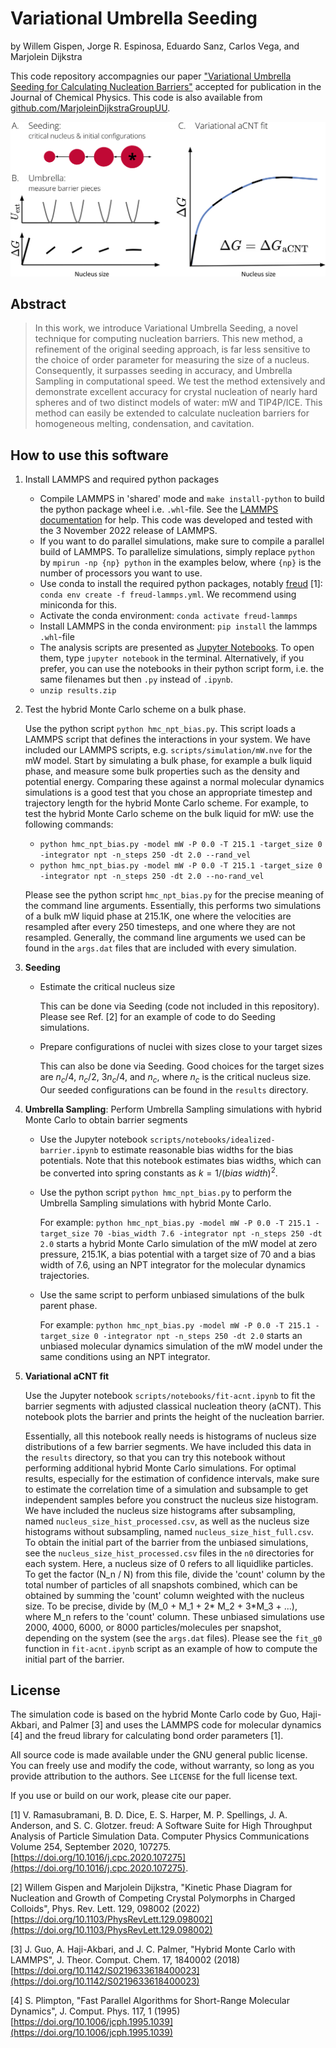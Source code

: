# Variational Umbrella Seeding
by Willem Gispen, Jorge R. Espinosa, Eduardo Sanz, Carlos Vega, and Marjolein Dijkstra

This code repository accompagnies our paper ["Variational Umbrella Seeding for Calculating Nucleation Barriers"](https://doi.org/10.1063/5.0204540) accepted for publication in the Journal of Chemical Physics.
This code is also available from [github.com/MarjoleinDijkstraGroupUU](github.com/MarjoleinDijkstraGroupUU).

![](/vus-overview.svg)

## Abstract
> In this work, we introduce Variational Umbrella Seeding, a novel technique for computing nucleation barriers. This new method, a refinement of the original seeding approach, is far less sensitive to the choice of order parameter for measuring the size of a nucleus. Consequently, it surpasses seeding in accuracy, and Umbrella Sampling in computational speed. We test the method extensively and demonstrate excellent accuracy for crystal nucleation of nearly hard spheres and of two distinct models of water: mW and TIP4P/ICE. This method can easily be extended to calculate nucleation barriers for homogeneous melting, condensation, and cavitation.

## How to use this software


1. Install LAMMPS and required python packages
    * Compile LAMMPS in 'shared' mode and `make install-python` to build the python package wheel i.e. `.whl`-file. See the [LAMMPS documentation](https://docs.lammps.org/Python_install.html) for help. This code was developed and tested with the 3 November 2022 release of LAMMPS.
    * If you want to do parallel simulations, make sure to compile a parallel build of LAMMPS. To parallelize simulations, simply replace `python` by `mpirun -np {np} python` in the examples below, where `{np}` is the number of processors you want to use. 
    * Use conda to install the required python packages, notably [freud](https://freud.readthedocs.io/en/latest/) [1]: `conda env create -f freud-lammps.yml`. We recommend using miniconda for this.
    * Activate the conda environment: `conda activate freud-lammps`
    * Install LAMMPS in the conda environment: `pip install` the lammps `.whl`-file
    * The analysis scripts are presented as [Jupyter Notebooks](https://jupyter.org/). To open them, type `jupyter notebook` in the terminal. Alternatively, if you prefer, you can use the notebooks in their python script form, i.e. the same filenames but then `.py` instead of `.ipynb`.
    * `unzip results.zip`

2. Test the hybrid Monte Carlo scheme on a bulk phase.

    Use the python script `python hmc_npt_bias.py`. This script loads a LAMMPS script that defines the interactions in your system. We have included our LAMMPS scripts, e.g. `scripts/simulation/mW.nve` for the mW model. Start by simulating a bulk phase, for example a bulk liquid phase, and measure some bulk properties such as the density and potential energy. Comparing these against a normal molecular dynamics simulations is a good test that you chose an appropriate timestep and trajectory length for the hybrid Monte Carlo scheme. For example, to test the hybrid Monte Carlo scheme on the bulk liquid for mW: use the following commands:
     * `python hmc_npt_bias.py -model mW -P 0.0 -T 215.1 -target_size 0 -integrator npt -n_steps 250 -dt 2.0 --rand_vel`
     * `python hmc_npt_bias.py -model mW -P 0.0 -T 215.1 -target_size 0 -integrator npt -n_steps 250 -dt 2.0 --no-rand_vel`
    
    Please see the python script `hmc_npt_bias.py` for the precise meaning of the command line arguments. Essentially, this performs two simulations of a bulk mW liquid phase at 215.1K, one where the velocities are resampled after every 250 timesteps, and one where they are not resampled. Generally, the command line arguments we used can be found in the `args.dat` files that are included with every simulation.

3. **Seeding**

    * Estimate the critical nucleus size

        This can be done via Seeding (code not included in this repository). Please see Ref. [2]  for an example of code to do Seeding simulations.

    * Prepare configurations of nuclei with sizes close to your target sizes

        This can also be done via Seeding. Good choices for the target sizes are $n_c/4$, $n_c/2$, $3 n_c/4$, and $n_c$, where $n_c$ is the critical nucleus size. Our seeded configurations can be found in the `results` directory.

4. **Umbrella Sampling**: Perform Umbrella Sampling simulations with hybrid Monte Carlo to obtain barrier segments
    
    * Use the Jupyter notebook `scripts/notebooks/idealized-barrier.ipynb` to estimate reasonable bias widths for the bias potentials. Note that this notebook estimates bias widths, which can be converted into spring constants as $k = 1/(bias ~width)^2$.

    * Use the python script `python hmc_npt_bias.py` to perform the Umbrella Sampling simulations with hybrid Monte Carlo. 
        
      For example:
      `python hmc_npt_bias.py -model mW -P 0.0 -T 215.1 -target_size 70 -bias_width 7.6 -integrator npt -n_steps 250 -dt 2.0`
      starts a hybrid Monte Carlo simulation of the mW model at zero pressure, 215.1K, a bias potential with a target size of 70 and a bias width of 7.6, using an NPT integrator for the molecular dynamics trajectories.

    * Use the same script to perform unbiased simulations of the bulk parent phase. 
    
        For example:
      `python hmc_npt_bias.py -model mW -P 0.0 -T 215.1 -target_size 0 -integrator npt -n_steps 250 -dt 2.0`
      starts an unbiased molecular dynamics simulation of the mW model under the same conditions using an NPT integrator.

5. **Variational aCNT fit**

    Use the Jupyter notebook `scripts/notebooks/fit-acnt.ipynb` to fit the barrier segments with adjusted classical nucleation theory (aCNT). This notebook plots the barrier and prints the height of the nucleation barrier.
    
    Essentially, all this notebook really needs is histograms of nucleus size distributions of a few barrier segments. We have included this data in the `results` directory, so that you can try this notebook without performing additional hybrid Monte Carlo simulations. For optimal results, especially for the estimation of confidence intervals, make sure to estimate the correlation time of a simulation and subsample to get independent samples before you construct the nucleus size histogram. We have included the nucleus size histograms after subsampling, named `nucleus_size_hist_processed.csv`, as well as the nucleus size histograms without subsampling, named `nucleus_size_hist_full.csv`. To obtain the initial part of the barrier from the unbiased simulations, see the `nucleus_size_hist_processed.csv` files in the `n0` directories for each system. Here, a nucleus size of 0 refers to all liquidlike particles. To get the factor (N_n / N) from this file, divide the 'count' column by the total number of particles of all snapshots combined, which can be obtained by summing the 'count' column weighted with the nucleus size. To be precise, divide by (M_0 + M_1 + 2* M_2 + 3*M_3 + ...), where M_n refers to the 'count' column. These unbiased simulations use 2000, 4000, 6000, or 8000 particles/molecules per snapshot, depending on the system (see the `args.dat` files). Please see the `fit_g0` function in `fit-acnt.ipynb` script as an example of how to compute the initial part of the barrier.



## License

The simulation code is based on the hybrid Monte Carlo code by Guo, Haji-Akbari, and Palmer [3] and uses the LAMMPS code for molecular dynamics [4] and the freud library for calculating bond order
parameters [1].

All source code is made available under the GNU general public license. You can freely
use and modify the code, without warranty, so long as you provide attribution
to the authors. See `LICENSE` for the full license text.

If you use or build on our work, please cite our paper.



[1] V. Ramasubramani, B. D. Dice, E. S. Harper, M. P. Spellings, J. A. Anderson, and S. C. Glotzer. freud: A Software Suite for High Throughput Analysis of Particle Simulation Data. Computer Physics Communications Volume 254, September 2020, 107275. [https://doi.org/10.1016/j.cpc.2020.107275](https://doi.org/10.1016/j.cpc.2020.107275).

[2] Willem Gispen and Marjolein Dijkstra, "Kinetic Phase Diagram for Nucleation and Growth of Competing Crystal Polymorphs in Charged Colloids", Phys. Rev. Lett. 129, 098002 (2022) [https://doi.org/10.1103/PhysRevLett.129.098002](https://doi.org/10.1103/PhysRevLett.129.098002)

[3] J. Guo, A. Haji-Akbari, and J. C. Palmer, "Hybrid Monte Carlo with LAMMPS", J. Theor. Comput. Chem. 17, 
1840002 (2018) [https://doi.org/10.1142/S0219633618400023](https://doi.org/10.1142/S0219633618400023)

[4] S. Plimpton, "Fast Parallel Algorithms for Short-Range Molecular Dynamics", J. Comput. Phys. 117, 1 (1995) [https://doi.org/10.1006/jcph.1995.1039](https://doi.org/10.1006/jcph.1995.1039)